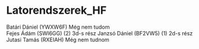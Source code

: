 # Latorendszerek_HF

Batári Dániel (YWXW6F)     Még nem tudom    
Fejes Ádám (SWI6GG)     (2) 3d-s rész
Janzsó Dániel (BF2VW5)  (1) 2d-s rész
Jutasi Tamás (RXEIAH)       Még nem tudnom
